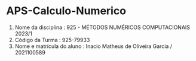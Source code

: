 # APS-Calculo-Numerico
1. Nome da disciplina : 925 - MÉTODOS NUMÉRICOS COMPUTACIONAIS 2023/1
2. Código da Turma : 925-79933
3. Nome e matrícula do aluno : Inacio Matheus de Oliveira Garcia / 2021100589
